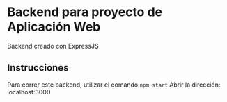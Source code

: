 # Backend para proyecto de Aplicación Web
Backend creado con ExpressJS

## Instrucciones
Para correr este backend, utilizar el comando ```npm start```
Abrir la dirección: localhost:3000

